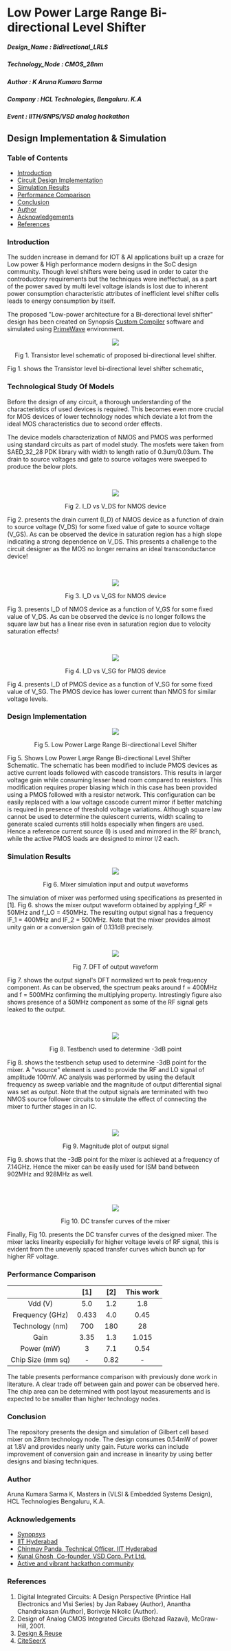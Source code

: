 # Low Power Large Range Bi-directional Level Shifter
##### Design_Name : Bidirectional_LRLS
##### Technology_Node : CMOS_28nm
##### Author : K Aruna Kumara Sarma
##### Company : HCL Technologies, Bengaluru. K.A
##### Event : IITH/SNPS/VSD analog hackathon

## Design Implementation & Simulation

### Table of Contents

- [Introduction](https://github.com/sarmakolavasi/LR_Bidirectional_LS/blob/d610bf273a01bdccf197bf6bf835d474fdecd745/Low%20Power%20Large%20Range%20Bi-directional%20Level%20Shifter.md#introduction)
- [Circuit Design Implementation](https://github.com/sarmakolavasi/LR_Bidirectional_LS/blob/d610bf273a01bdccf197bf6bf835d474fdecd745/Low%20Power%20Large%20Range%20Bi-directional%20Level%20Shifter.md#circuit-design)
- [Simulation Results](https://github.com/sarmakolavasi/LR_Bidirectional_LS/blob/d610bf273a01bdccf197bf6bf835d474fdecd745/Low%20Power%20Large%20Range%20Bi-directional%20Level%20Shifter.md#simulation-results)
- [Performance Comparison](https://github.com/sarmakolavasi/LR_Bidirectional_LS/blob/d610bf273a01bdccf197bf6bf835d474fdecd745/Low%20Power%20Large%20Range%20Bi-directional%20Level%20Shifter.md#performance-comparison)
- [Conclusion](https://github.com/sarmakolavasi/LR_Bidirectional_LS/blob/d610bf273a01bdccf197bf6bf835d474fdecd745/Low%20Power%20Large%20Range%20Bi-directional%20Level%20Shifter.md#conclusion)
- [Author](https://github.com/sarmakolavasi/LR_Bidirectional_LS/blob/d610bf273a01bdccf197bf6bf835d474fdecd745/Low%20Power%20Large%20Range%20Bi-directional%20Level%20Shifter.md#author) 
- [Acknowledgements](https://github.com/sarmakolavasi/LR_Bidirectional_LS/blob/d610bf273a01bdccf197bf6bf835d474fdecd745/Low%20Power%20Large%20Range%20Bi-directional%20Level%20Shifter.md#acknowledgements)
- [References](https://github.com/sarmakolavasi/LR_Bidirectional_LS/blob/d610bf273a01bdccf197bf6bf835d474fdecd745/Low%20Power%20Large%20Range%20Bi-directional%20Level%20Shifter.md#references)

### Introduction

The sudden increase in demand for IOT & AI applications built up a craze for Low power & High performance modern designs in the SoC design community. Though level shifters were being used in order to cater the controductory requirements but the techniques were ineffectual, as a part of the power saved by multi level voltage islands is lost due to inherent power consumption characteristic attributes of inefficient level shifter cells leads to energy consumption by itself.

The proposed "Low-power architecture for a Bi-derectional level shifter" design has been created on Synopsis [Custom Compiler](https://www.synopsys.com/implementation-and-signoff/custom-design-platform/custom-compiler.html) software and simulated using [PrimeWave](https://www.synopsys.com/implementation-and-signoff/ams-simulation/primewave.html) environment. 

<p align="center">
<img src="https://user-images.githubusercontent.com/100507370/155894698-4e5a2d8e-1e2c-4e5d-a2f6-96a631cddc69.png">
</p>
<p align="center">
Fig 1. Transistor level schematic of proposed bi-directional level shifter.
</p>

Fig 1. shows the Transistor level bi-directional level shifter schematic, 

### Technological Study Of Models

Before the design of any circuit, a thorough understanding of the characteristics of used devices is required. This becomes even more crucial for MOS devices of lower technology nodes which deviate a lot from the ideal MOS characteristics due to second order effects.

The device models characterization of NMOS and PMOS was performed using standard circuits as part of model study. The mosfets were taken from SAED_32_28 PDK library with width to length ratio of 0.3um/0.03um. The drain to source voltages and gate to source voltages were sweeped to produce the below plots.

<br/>
<p align="center">
<img src="https://user-images.githubusercontent.com/41693726/155748353-a8f99600-4016-4db4-a576-994fc59fc3b5.png">
</p>
<p align="center">
Fig 2. I_D vs V_DS for NMOS device
</p>

Fig 2. presents the drain current (I_D) of NMOS device as a function of drain to source voltage (V_DS) for some fixed value of gate to source voltage (V_GS). As can be observed the device in saturation region has a high slope indicating a strong dependence on V_DS. This presents a challenge to the circuit designer as the MOS no longer remains an ideal transconductance device!

<br/>
<p align="center">
<img src="https://user-images.githubusercontent.com/41693726/155748383-1163c4ea-103f-49d2-a4af-e50f61ac9591.png">
</p>
<p align="center">
Fig 3. I_D vs V_GS for NMOS device
</p>

Fig 3. presents I_D of NMOS device as a function of V_GS for some fixed value of V_DS. As can be observed the device is no longer follows the square law but has a linear rise even in saturation region due to velocity saturation effects!

<br/>
<p align="center">
<img src="https://user-images.githubusercontent.com/41693726/155748683-c204c584-82d0-460f-80d6-8104c5c9ba94.png">
</p>
<p align="center">
Fig 4. I_D vs V_SG for PMOS device
</p>

Fig 4. presents I_D of PMOS device as a function of V_SG for some fixed value of V_SG. The PMOS device has lower current than NMOS for similar voltage levels.

### Design Implementation

<p align="center">
<img src="https://user-images.githubusercontent.com/100507370/155895536-d4966685-7eb3-4291-9211-ec547f3fe16c.png">
</p>
<p align="center">
Fig 5. Low Power Large Range Bi-directional Level Shifter
</p>

Fig 5. Shows Low Power Large Range Bi-directional Level Shifter Schematic. The schematic has been modified to include PMOS devices as active current loads followed with cascode transistors. This results in larger voltage gain while consuming lesser head room compared to resistors. This modification requires proper biasing which in this case has been provided using a PMOS followed with a resistor network. This configuration can be easily replaced with a low voltage cascode current mirror if better matching is required in presence of threshold voltage variations. Although square law cannot be used to determine the quiescent currents, width scaling to generate scaled currents still holds especially when fingers are used. Hence a reference current source (I) is used and mirrored in the RF branch, while the active PMOS loads are designed to mirror I/2 each. 

### Simulation Results

<p align="center">
<img src="https://user-images.githubusercontent.com/41693726/155828213-806a2334-16f8-49d9-be31-1632b2d17759.png">
</p>
<p align="center">
Fig 6. Mixer simulation input and output waveforms
</p>

The simulation of mixer was performed using specifications as presented in [1]. Fig 6. shows the mixer output waveform obtained by applying f_RF = 50MHz and f_LO = 450MHz. The resulting output signal has a frequency IF_1 = 400MHz and IF_2  = 500MHz. Note that the mixer provides almost unity gain or a conversion gain of 0.131dB precisely.

<br/>
<p align="center">
<img src="https://user-images.githubusercontent.com/41693726/155828222-2450f627-bf53-462a-b0da-fac1b0b3abcc.png">
</p>
<p align="center">
Fig 7. DFT of output waveform
</p>

Fig 7. shows the output signal's DFT normalized wrt to peak frequency component. As can be observed, the spectrum peaks around f = 400MHz and f = 500MHz confirming the multiplying property. Intrestingly figure also shows presence of a 50MHz component as some of the RF signal gets leaked to the output.

<br/>
<p align="center">
<img src="https://user-images.githubusercontent.com/41693726/155829965-e9b49c90-fa84-4958-9092-fc9c61f89e83.png">
</p>
<p align="center">
Fig 8. Testbench used to determine -3dB point
</p>

Fig 8. shows the testbench setup used to determine -3dB point for the mixer. A "vsource" element is used to provide the RF and LO signal of amplitude 100mV. AC analysis was performed by using the default frequency as sweep variable and the magnitude of output differential signal was set as output. Note that the output signals are terminated with two NMOS source follower circuits to simulate the effect of connecting the mixer to further stages in an IC. 


<br/>
<p align="center">
<img src="https://user-images.githubusercontent.com/41693726/155829961-13622c5c-7f77-4aa9-aea0-61ac9921b12e.png">
</p>
<p align="center">
Fig 9. Magnitude plot of output signal
</p>

Fig 9. shows that the -3dB point for the mixer is achieved at a frequency of 7.14GHz. Hence the mixer can be easily used for ISM band between 902MHz and 928MHz as well.

<br/>

<br/>
<p align="center">
<img src="https://user-images.githubusercontent.com/41693726/155830279-15d2d7ff-7a21-42c6-bea2-0e55e32a6a5f.png">
</p>
<p align="center">
Fig 10. DC transfer curves of the mixer
</p>

Finally, Fig 10. presents the DC transfer curves of the designed mixer. The mixer lacks linearity especially for higher voltage levels of RF signal, this is evident from the unevenly spaced transfer curves which bunch up for higher RF voltage.

### Performance Comparison

|               |      [1]      |      [2]      |   This work   |
|     :---:     |     :---:     |     :---:     |     :---:     |
|     Vdd (V)   |      5.0      |      1.2      |      1.8      |
|Frequency (GHz)|     0.433     |      4.0      |     0.45      |
|Technology (nm)|      700      |      180      |      28       |
|     Gain      |      3.35     |      1.3      |     1.015     |
|  Power (mW)   |       3       |      7.1      |      0.54     |
|Chip Size (mm sq)|       -       |      0.82      |      -     |

The table presents performance comparison with previously done work in literature. A clear trade off between gain and power can be observed here. The chip area can be determined with post layout measurements and is expected to be smaller than higher technology nodes.

### Conclusion

The repository presents the design and simulation of Gilbert cell based mixer on 28nm technology node. The design consumes 0.54mW of power at 1.8V and provides nearly unity gain. Future works can include improvement of conversion gain and increase in linearity by using better designs and biasing techniques. 

### Author

Aruna Kumara Sarma K, Masters in (VLSI & Embedded Systems Design), HCL Technologies Bengaluru, K.A.

### Acknowledgements

- [Synopsys](synopsys.com/company/contact-synopsys/office-locations/india/about-synopsys-india.html)
- [IIT Hyderabad](https://www.iith.ac.in/events/2022/02/15/Cloud-Based-Analog-IC-Design-Hackathon/)
- [Chinmay Panda, Technical Officer, IIT Hyderabad](https://ee.iith.ac.in/staff.html)
- [Kunal Ghosh, Co-founder, VSD Corp. Pvt Ltd.](https://www.linkedin.com/in/kunal-ghosh-vlsisystemdesign-com-28084836?lipi=urn%3Ali%3Apage%3Ad_flagship3_profile_view_base_contact_details%3B0xcWjpLDThSEo6S9UPO9Tw%3D%3D)
- [Active and vibrant hackathon community](https://hackathoniith.in/)

### References

1. Digital Integrated Circuits: A Design Perspective (Printice Hall Electronics and Vlsi Series)
   by Jan Rabaey (Author), Anantha Chandrakasan (Author), Borivoje Nikolic (Author).
2. Design of Analog CMOS Integrated Circuits (Behzad Razavi), McGraw-Hill, 2001.
3. [Design & Reuse](https://www.design-reuse.com)
4. [CiteSeerX](https://citeseerx.ist.psu.edu)
